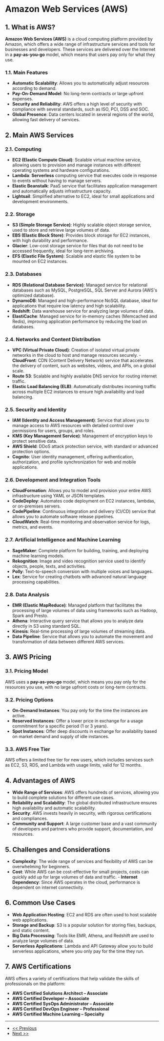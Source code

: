 # Amazon Web Services (AWS)

## 1. What is AWS?
**Amazon Web Services (AWS)** is a cloud computing platform provided by Amazon, which offers a wide range of infrastructure services and tools for businesses and developers. These services are delivered over the Internet in a **pay-as-you-go** model, which means that users pay only for what they use.

### 1.1. Main Features
- **Automatic Scalability**: Allows you to automatically adjust resources according to demand.
- **Pay-On-Demand Model**: No long-term contracts or large upfront expenses.
- **Security and Reliability**: AWS offers a high level of security with compliance with several standards, such as ISO, PCI, DSS and SOC.
- **Global Presence**: Data centers located in several regions of the world, allowing fast delivery of services.

## 2. Main AWS Services

### 2.1. Computing
- **EC2 (Elastic Compute Cloud)**: Scalable virtual machine service, allowing users to provision and manage instances with different operating systems and hardware configurations.
- **Lambda**: **Serverless** computing service that executes code in response to events without having to manage servers.
- **Elastic Beanstalk**: PaaS service that facilitates application management and automatically adjusts infrastructure capacity.
- **Lightsail**: Simplified alternative to EC2, ideal for small applications and development environments.

### 2.2. Storage
- **S3 (Simple Storage Service)**: Highly scalable object storage service, used to store and retrieve large volumes of data.
- **EBS (Elastic Block Store)**: Provides block storage for EC2 instances, with high durability and performance.
- **Glacier**: Low-cost storage service for files that do not need to be accessed frequently, ideal for long-term archiving.
- **EFS (Elastic File System)**: Scalable and elastic file system to be mounted on EC2 instances.

### 2.3. Databases
- **RDS (Relational Database Service)**: Managed service for relational databases such as MySQL, PostgreSQL, SQL Server and Aurora (AWS's optimized database).
- **DynamoDB**: Managed and high-performance NoSQL database, ideal for applications that require low latency and high scalability.
- **Redshift**: Data warehouse service for analyzing large volumes of data.
- **ElastiCache**: Managed service for in-memory caches (Memcached and Redis), improving application performance by reducing the load on databases.

### 2.4. Networks and Content Distribution
- **VPC (Virtual Private Cloud)**: Creation of isolated virtual private networks in the cloud to host and manage resources securely. - **CloudFront**: CDN (Content Delivery Network) service that accelerates the delivery of content, such as websites, videos, and APIs, on a global scale.
- **Route 53**: Scalable and highly available DNS service for routing internet traffic.
- **Elastic Load Balancing (ELB)**: Automatically distributes incoming traffic across multiple EC2 instances to ensure high availability and load balancing.

### 2.5. Security and Identity
- **IAM (Identity and Access Management)**: Service that allows you to manage access to AWS resources with detailed control over permissions for users, groups, and roles.
- **KMS (Key Management Service)**: Management of encryption keys to protect sensitive data.
- **AWS Shield**: DDoS attack protection service, with standard or advanced protection options.
- **Cognito**: User identity management, offering authentication, authorization, and profile synchronization for web and mobile applications.

### 2.6. Development and Integration Tools
- **CloudFormation**: Allows you to model and provision your entire AWS infrastructure using YAML or JSON templates.
- **CodeDeploy**: Automates code deployment on EC2 instances, lambdas, or on-premises servers.
- **CodePipeline**: Continuous integration and delivery (CI/CD) service that allows you to automate software release pipelines.
- **CloudWatch**: Real-time monitoring and observation service for logs, metrics, and events.

### 2.7. Artificial Intelligence and Machine Learning
- **SageMaker**: Complete platform for building, training, and deploying machine learning models.
- **Rekognition**: Image and video recognition service used to identify objects, people, texts, and activities.
- **Polly**: Text-to-speech conversion with multiple voices and languages.
- **Lex**: Service for creating chatbots with advanced natural language processing capabilities.

### 2.8. Data Analysis
- **EMR (Elastic MapReduce)**: Managed platform that facilitates the processing of large volumes of data using frameworks such as Hadoop, Spark and Presto.
- **Athena**: Interactive query service that allows you to analyze data directly in S3 using standard SQL.
- **Kinesis**: Real-time processing of large volumes of streaming data.
- **Data Pipeline**: Service that allows you to automate the movement and transformation of data between different AWS services.

## 3. AWS Pricing
### 3.1. Pricing Model
AWS uses a **pay-as-you-go** model, which means you pay only for the resources you use, with no large upfront costs or long-term contracts.

### 3.2. Pricing Options
- **On-Demand Instances**: You pay only for the time the instances are active.
- **Reserved Instances**: Offer a lower price in exchange for a usage commitment for a specific period (1 or 3 years).
- **Spot Instances**: Offer deep discounts in exchange for availability based on market demand and supply of idle instances.

### 3.3. AWS Free Tier
AWS offers a limited free tier for new users, which includes services such as EC2, S3, RDS, and Lambda with usage limits, valid for 12 months.

## 4. Advantages of AWS
- **Wide Range of Services**: AWS offers hundreds of services, allowing you to build complete solutions for different use cases.
- **Reliability and Scalability**: The global distributed infrastructure ensures high availability and automatic scalability.
- **Security**: AWS invests heavily in security, with rigorous certifications and compliances.
- **Community and Support**: A large customer base and a vast community of developers and partners who provide support, documentation, and resources.

## 5. Challenges and Considerations
- **Complexity**: The wide range of services and flexibility of AWS can be overwhelming for beginners.
- **Cost**: While AWS can be cost-effective for small projects, costs can quickly add up for large volumes of data and traffic. - **Internet Dependency**: Since AWS operates in the cloud, performance is dependent on internet connectivity.

## 6. Common Use Cases
- **Web Application Hosting**: EC2 and RDS are often used to host scalable web applications.
- **Storage and Backup**: S3 is a popular solution for storing files, backups, and static content.
- **Big Data Processing**: Tools like EMR, Athena, and Redshift are used to analyze large volumes of data.
- **Serverless Applications**: Lambda and API Gateway allow you to build serverless applications, where you only pay for the time they run.

## 7. AWS Certifications
AWS offers a variety of certifications that help validate the skills of professionals on the platform:
- **AWS Certified Solutions Architect – Associate**
- **AWS Certified Developer – Associate**
- **AWS Certified SysOps Administrator – Associate**
- **AWS Certified DevOps Engineer – Professional**
- **AWS Certified Machine Learning – Specialty**

---

- [<< Previous](./1-foundations.md)
- [Next >>](./3-azure.md)